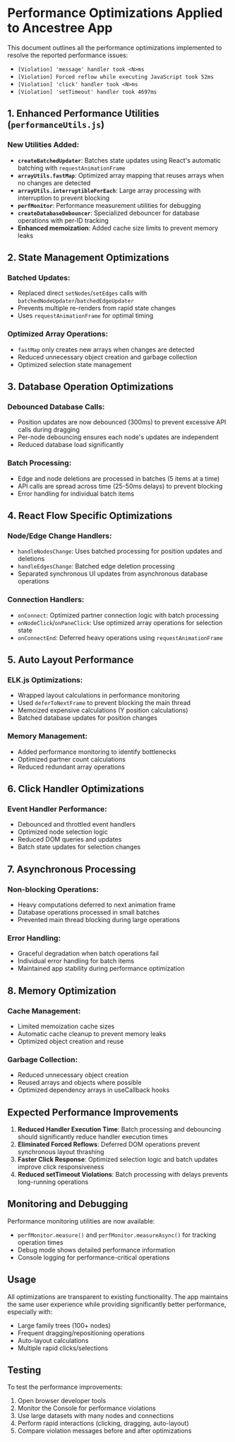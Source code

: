 # Performance Optimizations Applied to Ancestree App

This document outlines all the performance optimizations implemented to resolve the reported performance issues:
- `[Violation] 'message' handler took <N>ms`
- `[Violation] Forced reflow while executing JavaScript took 52ms`  
- `[Violation] 'click' handler took <N>ms`
- `[Violation] 'setTimeout' handler took 4697ms`

## 1. Enhanced Performance Utilities (`performanceUtils.js`)

### New Utilities Added:
- **`createBatchedUpdater`**: Batches state updates using React's automatic batching with `requestAnimationFrame`
- **`arrayUtils.fastMap`**: Optimized array mapping that reuses arrays when no changes are detected
- **`arrayUtils.interruptibleForEach`**: Large array processing with interruption to prevent blocking
- **`perfMonitor`**: Performance measurement utilities for debugging
- **`createDatabaseDebouncer`**: Specialized debouncer for database operations with per-ID tracking
- **Enhanced memoization**: Added cache size limits to prevent memory leaks

## 2. State Management Optimizations

### Batched Updates:
- Replaced direct `setNodes`/`setEdges` calls with `batchedNodeUpdater`/`batchedEdgeUpdater`
- Prevents multiple re-renders from rapid state changes
- Uses `requestAnimationFrame` for optimal timing

### Optimized Array Operations:
- `fastMap` only creates new arrays when changes are detected
- Reduced unnecessary object creation and garbage collection
- Optimized selection state management

## 3. Database Operation Optimizations

### Debounced Database Calls:
- Position updates are now debounced (300ms) to prevent excessive API calls during dragging
- Per-node debouncing ensures each node's updates are independent
- Reduced database load significantly

### Batch Processing:
- Edge and node deletions are processed in batches (5 items at a time)
- API calls are spread across time (25-50ms delays) to prevent blocking
- Error handling for individual batch items

## 4. React Flow Specific Optimizations

### Node/Edge Change Handlers:
- `handleNodesChange`: Uses batched processing for position updates and deletions
- `handleEdgesChange`: Batched edge deletion processing
- Separated synchronous UI updates from asynchronous database operations

### Connection Handlers:
- `onConnect`: Optimized partner connection logic with batch processing
- `onNodeClick`/`onPaneClick`: Use optimized array operations for selection state
- `onConnectEnd`: Deferred heavy operations using `requestAnimationFrame`

## 5. Auto Layout Performance

### ELK.js Optimizations:
- Wrapped layout calculations in performance monitoring
- Used `deferToNextFrame` to prevent blocking the main thread
- Memoized expensive calculations (Y position calculations)
- Batched database updates for position changes

### Memory Management:
- Added performance monitoring to identify bottlenecks
- Optimized partner count calculations
- Reduced redundant array operations

## 6. Click Handler Optimizations

### Event Handler Performance:
- Debounced and throttled event handlers
- Optimized node selection logic
- Reduced DOM queries and updates
- Batch state updates for selection changes

## 7. Asynchronous Processing

### Non-blocking Operations:
- Heavy computations deferred to next animation frame
- Database operations processed in small batches
- Prevented main thread blocking during large operations

### Error Handling:
- Graceful degradation when batch operations fail
- Individual error handling for batch items
- Maintained app stability during performance optimization

## 8. Memory Optimization

### Cache Management:
- Limited memoization cache sizes
- Automatic cache cleanup to prevent memory leaks
- Optimized object creation and reuse

### Garbage Collection:
- Reduced unnecessary object creation
- Reused arrays and objects where possible
- Optimized dependency arrays in useCallback hooks

## Expected Performance Improvements

1. **Reduced Handler Execution Time**: Batch processing and debouncing should significantly reduce handler execution times
2. **Eliminated Forced Reflows**: Deferred DOM operations prevent synchronous layout thrashing
3. **Faster Click Response**: Optimized selection logic and batch updates improve click responsiveness
4. **Reduced setTimeout Violations**: Batch processing with delays prevents long-running operations

## Monitoring and Debugging

Performance monitoring utilities are now available:
- `perfMonitor.measure()` and `perfMonitor.measureAsync()` for tracking operation times
- Debug mode shows detailed performance information
- Console logging for performance-critical operations

## Usage

All optimizations are transparent to existing functionality. The app maintains the same user experience while providing significantly better performance, especially with:
- Large family trees (100+ nodes)
- Frequent dragging/repositioning operations
- Auto-layout calculations
- Multiple rapid clicks/selections

## Testing

To test the performance improvements:
1. Open browser developer tools
2. Monitor the Console for performance violations
3. Use large datasets with many nodes and connections
4. Perform rapid interactions (clicking, dragging, auto-layout)
5. Compare violation messages before and after optimizations
